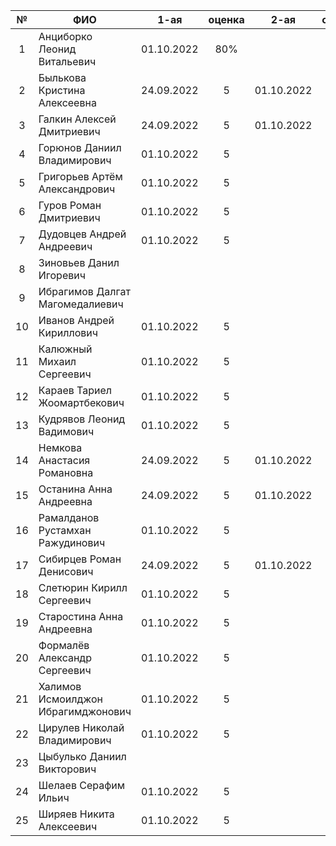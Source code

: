 | №     | ФИО                                | 1-ая       | оценка | 2-ая       | оценка | 3-ая       | оценка | карма |
| :---: | ---------------------------------- | :--------: | :----: | :--------: | :----: | :--------: | :---:  | :---: |
| 1     | Анциборко Леонид Витальевич        | 01.10.2022 | 80%    |            |        | 9          |        |       |
| 2     | Былькова Кристина Алексеевна       | 24.09.2022 | 5      | 01.10.2022 | 5      | 01.10.2022 | 5      | 0.3   |
| 3     | Галкин Алексей Дмитриевич          | 24.09.2022 | 5      | 01.10.2022 | 5      | 34         |        |       |
| 4     | Горюнов Даниил Владимирович        | 01.10.2022 | 5      |            |        | 28         |        |       |
| 5     | Григорьев Артём Александрович      | 01.10.2022 | 5      |            |        | 10         |        |       |
| 6     | Гуров Роман Дмитриевич             | 01.10.2022 | 5      |            |        | 14         |        | 0.3   |
| 7     | Дудовцев Андрей Андреевич          | 01.10.2022 | 5      |            |        | 40         |        |       |
| 8     | Зиновьев Данил Игоревич            |            |        |            |        | 4          |        |       |
| 9     | Ибрагимов Далгат Магомедалиевич    |            |        |            |        | 35         |        |       |
| 10    | Иванов Андрей Кириллович           | 01.10.2022 | 5      |            |        | 6          |        |       |
| 11    | Калюжный Михаил Сергеевич          | 01.10.2022 | 5      |            |        | 01.10.2022 | 5      |       |
| 12    | Караев Тариел Жоомартбекович       | 01.10.2022 | 5      |            |        | 01.10.2022 | 5      |       |
| 13    | Кудрявов Леонид Вадимович          | 01.10.2022 | 5      |            |        | 30         |        |       |
| 14    | Немкова Анастасия Романовна        | 24.09.2022 | 5      | 01.10.2022 | 5      | 46         | 80%    |       |
| 15    | Останина Анна Андреевна            | 24.09.2022 | 5      | 01.10.2022 | 5      | 24         |        |       |
| 16    | Рамалданов Рустамхан Ражудинович   | 01.10.2022 | 5      |            |        | 01.10.2022 | 5      |       |
| 17    | Сибирцев Роман Денисович           | 24.09.2022 | 5      | 01.10.2022 | 5      | 31         |        |       |
| 18    | Слетюрин Кирилл Сергеевич          | 01.10.2022 | 5      |            |        | 25         |        |       |
| 19    | Старостина Анна Андреевна          | 01.10.2022 | 5      |            |        | 15         |        |       |
| 20    | Формалёв Александр Сергеевич       | 01.10.2022 | 5      |            |        | 44         |        |       |
| 21    | Халимов Исмоилджон Ибрагимджонович | 01.10.2022 | 5      |            |        | 8          |        |       |
| 22    | Цирулев Николай Владимирович       | 01.10.2022 | 5      |            |        | 32         |        |       |
| 23    | Цыбулько Даниил Викторович         |            |        |            |        | 43         |        |       |
| 24    | Шелаев Серафим Ильич               | 01.10.2022 | 5      |            |        | 51         |        |       |
| 25    | Ширяев Никита Алексеевич           | 01.10.2022 | 5      |            |        | 41         |        |       |
